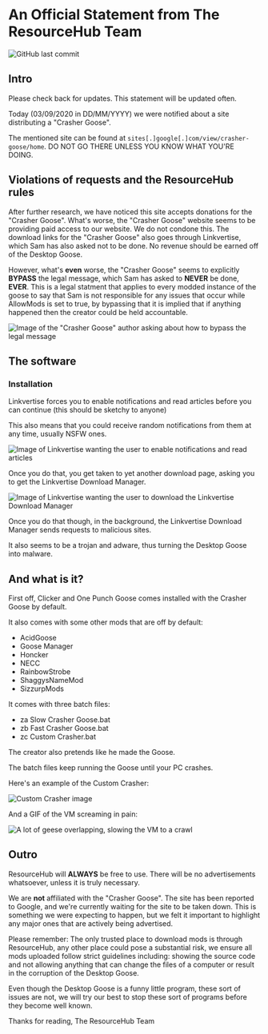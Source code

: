 # An Official Statement from The ResourceHub Team

![GitHub last commit](https://img.shields.io/github/last-commit/desktopgooseunofficial/statement?label=Last%20edit&logo=github)

## Intro

Please check back for updates. This statement will be updated often.

Today (03/09/2020 in DD/MM/YYYY) we were notified about a site distributing a "Crasher Goose". 

The mentioned site can be found at `sites[.]google[.]com/view/crasher-goose/home`. DO NOT GO THERE UNLESS YOU KNOW WHAT YOU'RE DOING.

## Violations of requests and the ResourceHub rules

After further research, we have noticed this site accepts donations for the "Crasher Goose". What's worse, the "Crasher Goose" website seems to be providing paid access to our website. We do not condone this. The download links for the "Crasher Goose" also goes through Linkvertise, which Sam has also asked not to be done. No revenue should be earned off of the Desktop Goose.

However, what's **even** worse, the "Crasher Goose" seems to explicitly **BYPASS** the legal message, which Sam has asked to **NEVER** be done, **EVER**. This is a legal statment that applies to every modded instance of the goose to say that Sam is not responsible for any issues that occur while AllowMods is set to true, by bypassing that it is implied that if anything happened then the creator could be held accountable.

![Image of the "Crasher Goose" author asking about how to bypass the legal message](https://i.imgur.com/HAwAGkp.png)

## The software

### Installation

Linkvertise forces you to enable notifications and read articles before you can continue (this should be sketchy to anyone) 

This also means that you could receive random notifications from them at any time, usually NSFW ones.

![Image of Linkvertise wanting the user to enable notifications and read articles](https://i.imgur.com/4AkLapt.png)

Once you do that, you get taken to yet another download page, asking you to get the Linkvertise Download Manager.

![Image of Linkvertise wanting the user to download the Linkvertise Download Manager](https://i.imgur.com/6X9ty9d.png)

Once you do that though, in the background, the Linkvertise Download Manager sends requests to malicious sites.

It also seems to be a trojan and adware, thus turning the Desktop Goose into malware.

## And what is it?

First off, Clicker and One Punch Goose comes installed with the Crasher Goose by default.

It also comes with some other mods that are off by default:

- AcidGoose
- Goose Manager
- Honcker
- NECC
- RainbowStrobe
- ShaggysNameMod
- SizzurpMods

It comes with three batch files:

- za Slow Crasher Goose.bat
- zb Fast Crasher Goose.bat
- zc Custom Crasher.bat

The creator also pretends like he made the Goose.

The batch files keep running the Goose until your PC crashes.

Here's an example of the Custom Crasher:

![Custom Crasher image](https://i.imgur.com/AjDCGXu.png)

And a GIF of the VM screaming in pain:

![A lot of geese overlapping, slowing the VM to a crawl](https://i.imgur.com/UWl0d8C.gif)

## Outro

ResourceHub will **ALWAYS** be free to use. There will be no advertisements whatsoever, unless it is truly necessary.

We are **not** affiliated with the "Crasher Goose". The site has been reported to Google, and we're currently waiting for the site to be taken down.
This is something we were expecting to happen, but we felt it important to highlight any major ones that are actively being advertised.

Please remember: The only trusted place to download mods is through ResourceHub, any other place could pose a substantial risk, we ensure all mods uploaded follow strict guidelines including: showing the source code and not allowing anything that can change the files of a computer or result in the corruption of the Desktop Goose.

Even though the Desktop Goose is a funny little program, these sort of issues are not, we will try our best to stop these sort of programs before they become well known.

Thanks for reading,
The ResourceHub Team
